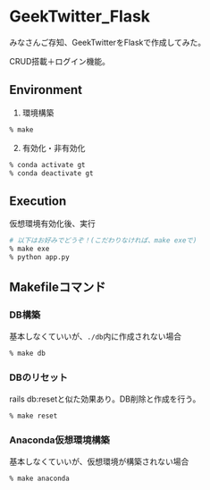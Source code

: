 # GeekTwitter_Flask
みなさんご存知、GeekTwitterをFlaskで作成してみた。

CRUD搭載＋ログイン機能。

## Environment
1. 環境構築
```zsh
% make
```

2. 有効化・非有効化
```zsh
% conda activate gt
% conda deactivate gt
```

## Execution
仮想環境有効化後、実行
```zsh
# 以下はお好みでどうぞ！(こだわりなければ、make exeで)
% make exe
% python app.py
```

## Makefileコマンド
### DB構築
基本しなくていいが、`./db`内に作成されない場合
```zsh
% make db
```
### DBのリセット
rails db:resetと似た効果あり。DB削除と作成を行う。
```zsh
% make reset
```

### Anaconda仮想環境構築
基本しなくていいが、仮想環境が構築されない場合
```zsh
% make anaconda
```
